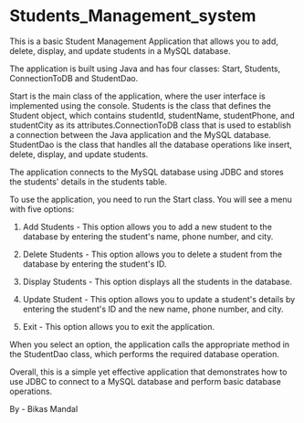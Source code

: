 # Students_Management_system
This is a basic Student Management Application that allows you to add, delete, display, and update students in a MySQL database. 

The application is built using Java and has four classes: Start, Students, ConnectionToDB  and StudentDao. 

Start is the main class of the application, where the user interface is implemented using the console. Students is the class that defines the Student object, which contains studentId, studentName, studentPhone, and studentCity as its attributes.ConnectionToDB class that is used to establish a connection between the Java application and the MySQL database. StudentDao is the class that handles all the database operations like insert, delete, display, and update students.

The application connects to the MySQL database using JDBC and stores the students' details in the students table.

To use the application, you need to run the Start class. You will see a menu with five options:

1. Add Students - This option allows you to add a new student to the database by entering the student's name, phone number, and city.

2. Delete Students - This option allows you to delete a student from the database by entering the student's ID.

3. Display Students - This option displays all the students in the database.

4. Update Student - This option allows you to update a student's details by entering the student's ID and the new name, phone number, and city.

5. Exit - This option allows you to exit the application.

When you select an option, the application calls the appropriate method in the StudentDao class, which performs the required database operation.

Overall, this is a simple yet effective application that demonstrates how to use JDBC to connect to a MySQL database and perform basic database operations.


By - Bikas Mandal
